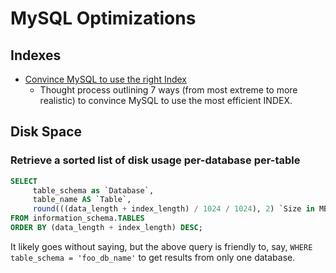 # MySQL Optimizations

## Indexes
- [Convince MySQL to use the right Index](http://code.openark.org/blog/mysql/7-ways-to-convince-mysql-to-use-the-right-index)
	- Thought process outlining 7 ways (from most extreme to more realistic) to convince MySQL to use the most efficient INDEX.

## Disk Space
### Retrieve a sorted list of disk usage per-database per-table
```sql
SELECT 
     table_schema as `Database`, 
     table_name AS `Table`, 
     round(((data_length + index_length) / 1024 / 1024), 2) `Size in MB` 
FROM information_schema.TABLES 
ORDER BY (data_length + index_length) DESC;
```

It likely goes without saying, but the above query is friendly to, say, `WHERE table_schema = 'foo_db_name'` to get results from only one database.
